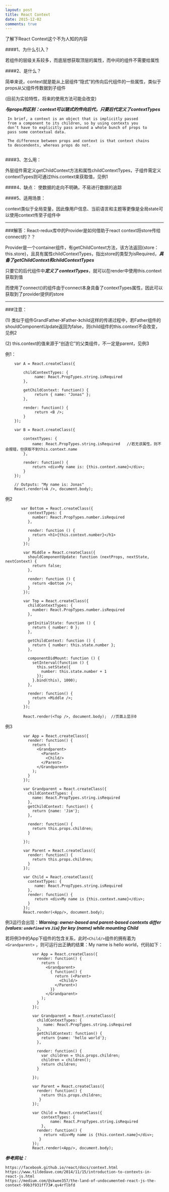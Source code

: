 ```yaml
---
layout: post
title: React Context
date: 2015-12-02
comments: true
---
```


了解下React Context这个不为人知的内容


####1、为什么引入？

若组件的层级关系较多，而底层想获取顶层的属性，而中间的组件不需要给属性

####2、是什么？

简单来说，context就是能从上层组件“隐式”的传向后代组件的一些属性，类似于props从父组件传数据到子组件

(目前为实验特性，将来的使用方法可能会改变)

***与props的区别：context可以链式的传向后代，只要后代定义了contextTypes***

```
 In brief, a context is an object that is implicitly passed
 from a component to its children, so by using contexts you 
 don’t have to explicitly pass around a whole bunch of props to 
 pass some contextual data.
 
 The difference between props and context is that context chains 
 to descendents, whereas props do not.
 
```

####3、怎么用：

外层组件需定义getChildContext方法和属性childContextTypes，子组件需定义contextTypes则可通过this.context来获取值，见例1

####4、缺点：
使数据的走向不明确，不易进行数据的追踪

####5、适用场景：

context类似于全局变量，因此像用户信息、当前语言和主题等更像是全局state可以使用context传至子组件中

*****************

###解答：React-redux库中的Provider是如何借助于react context将store传给connect的？？

Provider是一个container组件，有getChildContext方法，该方法返回{store：this.store}，且具有属性childContextTypes，指出store的类型为isRequired，***具备了getChildContext和childContextTypes***

只要它的后代组件中***定义了 contextTypes***，就可以在render中使用this.context获取到值

而使用了connect()的组件由于connect本身具备了contextTypes属性，因此可以获取到了provider提供的store
*****************

###注意：

(1) 类似于组件GrandFather-》Father-》child这样的传递过程中，若Father组件的shouldComponentUpdate返回为false，则child组件的this.context不会改变，见例2

(2) this.context的值来源于“创造它”的父类组件，不一定是parent，见例3


例1：
			
		var A = React.createClass({

            childContextTypes: {
                 name: React.PropTypes.string.isRequired
            },

            getChildContext: function() {
                 return { name: "Jonas" };
            },

            render: function() {
                 return <B />;
            }
        });

        var B = React.createClass({

            contextTypes: {
                name: React.PropTypes.string.isRequired   //若无该属性，则不会报错，但获取不到this.context.name
            },

            render: function() {
                return <div>My name is: {this.context.name}</div>;
            }
        });

        // Outputs: "My name is: Jonas"
        React.render(<A />, document.body);
        
例2

           var Bottom = React.createClass({
              contextTypes: {
                number: React.PropTypes.number.isRequired
              },

              render: function () {
                return <h1>{this.context.number}</h1>
              }
            });

            var Middle = React.createClass({
              shouldComponentUpdate: function (nextProps, nextState, nextContext) {
                return false;
              },

              render: function () {
                return <Bottom />;
              }
            });

            var Top = React.createClass({
              childContextTypes: {
                number: React.PropTypes.number.isRequired
              },

              getInitialState: function () {
                return { number: 0 };
              },

              getChildContext: function () {
                return { number: this.state.number };
              },

              componentDidMount: function () {
                setInterval(function () {
                  this.setState({
                    number: this.state.number + 1
                  });
                }.bind(this), 1000);
              },

              render: function() {
                return <Middle />;    
              }
            });

            React.render(<Top />, document.body);  //页面上显示0
            
例3

			var App = React.createClass({
              render: function() {
                return (
                  <Grandparent>
                    <Parent>
                      <Child/>
                    </Parent>
                  </Grandparent>
                );
              }
            });

            var Grandparent = React.createClass({  
              childContextTypes: {
                name: React.PropTypes.string.isRequired
              },
              getChildContext: function() {
                return {name: 'Jim'};
              },
              
              render: function() {
                return this.props.children;
              }
                
            });

            var Parent = React.createClass({
              render: function() {
                return this.props.children;
              }
            });
            
            var Child = React.createClass({
              contextTypes: {
                 name: React.PropTypes.string.isRequired
              },
              render: function() {
                 return <div>My name is {this.context.name}</div>;
              }
            });
            React.render(<App/>, document.body);
            
例3运行会出现：***Warning: owner-based and parent-based contexts differ (values: `undefined` vs `Jim`) for key (name) while mounting Child***

若将例3中的App下组件的包含关系，此时`<Child/>`组件的拥有着为`<Grandparent>`
，则可运行出正确的结果：My name is hello world，代码如下：

```
	        var App = React.createClass({
              render: function() {
                return (
                  <Grandparent>
                    { function() {
                      return (<Parent>
                        <Child/>
                      </Parent>)
                    }}
                  </Grandparent>
                );
              }
            });

            var Grandparent = React.createClass({  
              childContextTypes: {
                 name: React.PropTypes.string.isRequired
              },
              getChildContext: function() {
                return {name: 'hello world'};
              },
              
              render: function() {
                var children = this.props.children;
                children = children();
                return children;
              }
                
            });
            
            var Parent = React.createClass({
              render: function() {
                return this.props.children;
               }
            });

            var Child = React.createClass({
                contextTypes: {
                    name: React.PropTypes.string.isRequired
                },
              render: function() {
                 return <div>My name is {this.context.name}</div>;
               }
            });
            React.render(<App/>, document.body);
```

***参考网址：***

```
https://facebook.github.io/react/docs/context.html
https://www.tildedave.com/2014/11/15/introduction-to-contexts-in-react-js.html
https://medium.com/@skwee357/the-land-of-undocumented-react-js-the-context-99b3f931ff73#.qv4rflbfd
```
